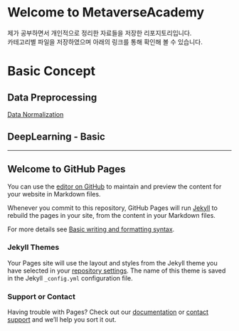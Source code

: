 # Welcome to MetaverseAcademy

제가 공부하면서 개인적으로 정리한 자료들을 저장한 리포지토리입니다.  
카테고리별 파일을 저장하였으며 아래의 링크를 통해 확인해 볼 수 있습니다.  

# Basic Concept
## Data Preprocessing
[Data Normalization](https://github.com/kgy94329/MetaverseAcademy/blob/main/%EA%B8%B0%EB%B3%B8%20%EA%B0%9C%EB%85%90/Data%20Preprocessing/Normalization.ipynb)

## DeepLearning - Basic

-----------------------------------------------------------------------------------------------------------------------------------------------------

## Welcome to GitHub Pages

You can use the [editor on GitHub](https://github.com/kgy94329/MetaverseAcademy/edit/gh-pages/index.md) to maintain and preview the content for your website in Markdown files.

Whenever you commit to this repository, GitHub Pages will run [Jekyll](https://jekyllrb.com/) to rebuild the pages in your site, from the content in your Markdown files.

For more details see [Basic writing and formatting syntax](https://docs.github.com/en/github/writing-on-github/getting-started-with-writing-and-formatting-on-github/basic-writing-and-formatting-syntax).

### Jekyll Themes

Your Pages site will use the layout and styles from the Jekyll theme you have selected in your [repository settings](https://github.com/kgy94329/MetaverseAcademy/settings/pages). The name of this theme is saved in the Jekyll `_config.yml` configuration file.

### Support or Contact

Having trouble with Pages? Check out our [documentation](https://docs.github.com/categories/github-pages-basics/) or [contact support](https://support.github.com/contact) and we’ll help you sort it out.
